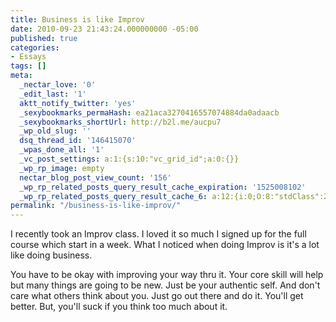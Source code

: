 ```yaml
---
title: Business is like Improv
date: 2010-09-23 21:43:24.000000000 -05:00
published: true
categories:
- Essays
tags: []
meta:
  _nectar_love: '0'
  _edit_last: '1'
  aktt_notify_twitter: 'yes'
  _sexybookmarks_permaHash: ea21aca3270416557074884da0adaacb
  _sexybookmarks_shortUrl: http://b2l.me/aucpu7
  _wp_old_slug: ''
  dsq_thread_id: '146415070'
  _wpas_done_all: '1'
  _vc_post_settings: a:1:{s:10:"vc_grid_id";a:0:{}}
  _wp_rp_image: empty
  nectar_blog_post_view_count: '156'
  _wp_rp_related_posts_query_result_cache_expiration: '1525008102'
  _wp_rp_related_posts_query_result_cache_6: a:12:{i:0;O:8:"stdClass":2:{s:7:"post_id";s:4:"4439";s:5:"score";s:17:"74.47471944829411";}i:1;O:8:"stdClass":2:{s:7:"post_id";s:4:"4440";s:5:"score";s:17:"67.08036293413795";}i:2;O:8:"stdClass":2:{s:7:"post_id";s:4:"4196";s:5:"score";s:17:"20.28810179507586";}i:3;O:8:"stdClass":2:{s:7:"post_id";s:4:"3468";s:5:"score";s:18:"20.175714697075698";}i:4;O:8:"stdClass":2:{s:7:"post_id";s:3:"390";s:5:"score";s:17:"18.57331237558676";}i:5;O:8:"stdClass":2:{s:7:"post_id";s:3:"212";s:5:"score";s:18:"17.981258286452917";}i:6;O:8:"stdClass":2:{s:7:"post_id";s:3:"153";s:5:"score";s:17:"17.17032807021424";}i:7;O:8:"stdClass":2:{s:7:"post_id";s:4:"1211";s:5:"score";s:18:"14.726326744684785";}i:8;O:8:"stdClass":2:{s:7:"post_id";s:4:"4432";s:5:"score";s:17:"14.52690872858513";}i:9;O:8:"stdClass":2:{s:7:"post_id";s:3:"299";s:5:"score";s:16:"14.5185003693992";}i:10;O:8:"stdClass":2:{s:7:"post_id";s:3:"744";s:5:"score";s:18:"13.943136224501226";}i:11;O:8:"stdClass":2:{s:7:"post_id";s:3:"587";s:5:"score";s:18:"13.488567536806107";}}
permalink: "/business-is-like-improv/"
---
```

I recently took an Improv class. I loved it so much I signed up for the full course which start in a week. What I noticed when doing Improv is it's a lot like doing business.

You have to be okay with improving your way thru it. Your core skill will help but many things are going to be new. Just be your authentic self. And don't care what others think about you. Just go out there and do it. You'll get better. But, you'll suck if you think too much about it.</p>
